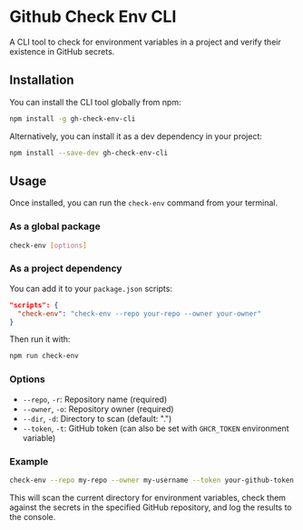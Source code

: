 # Github Check Env CLI

A CLI tool to check for environment variables in a project and verify their existence in GitHub secrets.

## Installation

You can install the CLI tool globally from npm:

```bash
npm install -g gh-check-env-cli
```

Alternatively, you can install it as a dev dependency in your project:

```bash
npm install --save-dev gh-check-env-cli
```

## Usage

Once installed, you can run the `check-env` command from your terminal.

### As a global package

```bash
check-env [options]
```

### As a project dependency

You can add it to your `package.json` scripts:

```json
"scripts": {
  "check-env": "check-env --repo your-repo --owner your-owner"
}
```

Then run it with:

```bash
npm run check-env
```

### Options

-   `--repo`, `-r`: Repository name (required)
-   `--owner`, `-o`: Repository owner (required)
-   `--dir`, `-d`: Directory to scan (default: ".")
-   `--token`, `-t`: GitHub token (can also be set with `GHCR_TOKEN` environment variable)

### Example

```bash
check-env --repo my-repo --owner my-username --token your-github-token
```

This will scan the current directory for environment variables, check them against the secrets in the specified GitHub repository, and log the results to the console.
